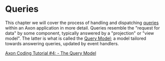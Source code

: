 # Queries

This chapter we will cover the process of handling and dispatching [queries](../../configuring-infrastructure-components/messaging-concepts/#queries) within an Axon application in more detail. Queries resemble the "request for data" by some component, typically answered by a "projection" or "view model". The latter is what is called the [Query Model](../../architecture-overview/ddd-cqrs-concepts.md#view-models-or-projections); a model tailored towards answering queries, updated by event handlers.

[Axon Coding Tutorial \#4: - The Query Model](https://youtu.be/jS1vfc5EohM)

